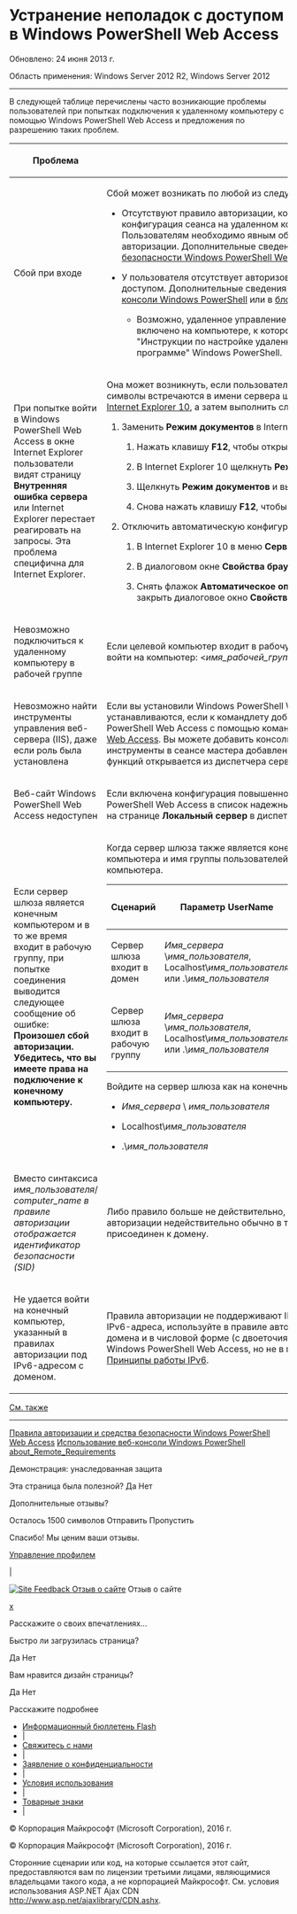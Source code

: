 #  Устранение неполадок с доступом в Windows PowerShell Web Access

Обновлено: 24 июня 2013 г.

Область применения: Windows Server 2012 R2, Windows Server 2012

<a href="" id="BKMK_trouble"></a>

------------------------------------------------------------------------

В следующей таблице перечислены часто возникающие проблемы пользователей при попытках подключения к удаленному компьютеру с помощью Windows PowerShell Web Access и предложения по разрешению таких проблем.

<table>
<colgroup>
<col width="50%" />
<col width="50%" />
</colgroup>
<thead>
<tr class="header">
<th><p>Проблема</p></th>
<th><p>Возможная причина и решение</p></th>
</tr>
</thead>
<tbody>
<tr class="odd">
<td><p>Сбой при входе</p></td>
<td><p>Сбой может возникать по любой из следующих причин.</p>
<ul>
<li><p>Отсутствуют правило авторизации, которое позволяет пользователю получить доступ к компьютеру, или конкретная конфигурация сеанса на удаленном компьютере. Безопасность Windows PowerShell Web Access является ограничивающей. Пользователям необходимо явным образом предоставлять доступ к удаленным компьютерам с помощью правил авторизации. Дополнительные сведения о создании правил авторизации см. в разделе <a href="https://technet.microsoft.com/en-us/library/dn282394(v=ws.11).aspx">Правила авторизации и средства безопасности Windows PowerShell Web Access</a> данного руководства.</p></li>
<li><p>У пользователя отсутствует авторизованный доступ к целевому компьютеру. Это определяется списками управления доступом. Дополнительные сведения см. в разделе "Вход в Windows PowerShell Web Access" в статье <a href="https://technet.microsoft.com/en-us/library/hh831417(v=ws.11).aspx">Использование веб-консоли Windows PowerShell</a> или в <a href="https://msdn.microsoft.com/library/windows/desktop/ee706585.aspx">блоге группы разработчиков для Windows PowerShell.</a>.</p>
<ul>
<li><p>Возможно, удаленное управление Windows PowerShell не включено на целевом компьютере. Убедитесь, что оно включено на компьютере, к которому пытается подключиться пользователь. Дополнительные сведения см. в разделе "Инструкции по настройке удаленных операций" в описании <a href="https://technet.microsoft.com/library/dd315349.aspx">about_Remote_Requirements</a> в разделах справки "О программе" Windows PowerShell.</p></li>
</ul></li>
</ul></td>
</tr>
<tr class="even">
<td><p>При попытке войти в Windows PowerShell Web Access в окне Internet Explorer пользователи видят страницу <strong>Внутренняя ошибка сервера</strong> или Internet Explorer перестает реагировать на запросы. Эта проблема специфична для Internet Explorer.</p></td>
<td><p>Она может возникнуть, если пользователь вошел в систему с именем домена, содержащим китайские символы, или если такие символы встречаются в имени сервера шлюза. Чтобы обойти эту проблему, пользователю нужно <a href="http://ie.microsoft.com/testdrive/info/downloads/Default.html">установить и запустить Internet Explorer 10</a>, а затем выполнить следующие действия.</p>
<ol>
<li><p>Заменить <strong>Режим документов</strong> в Internet Explorer на <strong>Стандарты IE10.</strong>.</p>
<ol>
<li><p>Нажать клавишу <strong>F12</strong>, чтобы открыть консоль "Средства разработчика".</p></li>
<li><p>В Internet Explorer 10 щелкнуть <strong>Режим браузера</strong> и выбрать <strong>Internet Explorer 10.</strong>.</p></li>
<li><p>Щелкнуть <strong>Режим документов</strong> и выбрать <strong>Стандарты IE10.</strong>.</p></li>
<li><p>Снова нажать клавишу <strong>F12</strong>, чтобы закрыть консоль "Средства разработчика".</p></li>
</ol></li>
<li><p>Отключить автоматическую конфигурацию прокси.</p>
<ol>
<li><p>В Internet Explorer 10 в меню <strong>Сервис</strong> выбрать <strong> Свойства браузера.</strong>.</p></li>
<li><p>В диалоговом окне <strong>Свойства браузера</strong> на вкладке <strong>Подключения</strong> выбрать <strong> Настройка сети.</strong>.</p></li>
<li><p>Снять флажок <strong>Автоматическое определение параметров</strong>. Нажать кнопку <strong>ОК</strong>, а затем нажать кнопку <strong>ОК</strong> еще раз, чтобы закрыть диалоговое окно <strong>Свойства браузера</strong>.</p></li>
</ol></li>
</ol></td>
</tr>
<tr class="odd">
<td><p>Невозможно подключиться к удаленному компьютеру в рабочей группе</p></td>
<td><p>Если целевой компьютер входит в рабочую группу, используйте следующий синтаксис, чтобы указать имя пользователя и войти на компьютер: &lt;<em>имя_рабочей_группы</em>&gt;\&lt;<em> имя_пользователя.</em>&gt;</p></td>
</tr>
<tr class="even">
<td><p>Невозможно найти инструменты управления веб-сервера (IIS), даже если роль была установлена</p></td>
<td><p>Если вы установили Windows PowerShell Web Access с помощью командлета <span class="code">Install-WindowsFeature</span>, средства управления не устанавливаются, если к командлету добавлен параметр <span class="code">IncludeManagementTools</span>. Например, см. раздел "Установка Windows PowerShell Web Access с помощью командлетов Windows PowerShell" в статье <a href="https://technet.microsoft.com/en-us/library/hh831611(v=ws.11).aspx">Установка и использование Windows PowerShell Web Access</a>. Вы можете добавить консоль диспетчера служб IIS и другие нужные инструменты управления IIS, выбрав инструменты в сеансе мастера добавления ролей и функций, который нацелен на сервер шлюза. Мастер добавления ролей и функций открывается из диспетчера сервера.</p></td>
</tr>
<tr class="odd">
<td><p>Веб-сайт Windows PowerShell Web Access недоступен</p></td>
<td><p>Если включена конфигурация повышенной безопасности в Internet Explorer (IE ESC), можно добавить веб-сайт Windows PowerShell Web Access в список надежных сайтов или отключить IE ESC. Отключить IE ESC можно с помощью плитки <strong>Свойства</strong> на странице <strong>Локальный сервер</strong> в диспетчере серверов.</p></td>
</tr>
<tr class="even">
<td><p>Если сервер шлюза является конечным компьютером и в то же время входит в рабочую группу, при попытке соединения выводится следующее сообщение об ошибке: <strong> Произошел сбой авторизации. Убедитесь, что вы имеете права на подключение к конечному компьютеру.</strong></p></td>
<td><p>Когда сервер шлюза также является конечным сервером и входит в рабочую группу, укажите имя пользователя, имя компьютера и имя группы пользователей, как показано в следующей таблице. Не используйте точку (.) в качестве имени компьютера.</p>
<div>
<table>
<colgroup>
<col width="20%" />
<col width="20%" />
<col width="20%" />
<col width="20%" />
<col width="20%" />
</colgroup>
<thead>
<tr class="header">
<th><p>Сценарий</p></th>
<th><p>Параметр UserName</p></th>
<th><p>Параметр UserGroup</p></th>
<th><p>Параметр ComputerName</p></th>
<th><p>Параметр ComputerGroup</p></th>
</tr>
</thead>
<tbody>
<tr class="odd">
<td><p>Сервер шлюза входит в домен</p></td>
<td><p><em>Имя_сервера </em>\<em>имя_пользователя</em>, Localhost\<em>имя_пользователя</em> или .\<em>имя_пользователя</em></p></td>
<td><p><em>Имя_сервера </em>\<em>группа_пользователей</em>, Localhost\<em>группа_пользователей</em> или .\<em>группа_пользователей</em></p></td>
<td><p>Полное имя сервера шлюза или Localhost</p></td>
<td><p><em>Имя_сервера </em>\<em>группа_компьютеров</em>, Localhost\<em>группа_компьютеров</em> или .\<em>группа_компьютеров</em></p></td>
</tr>
<tr class="even">
<td><p>Сервер шлюза входит в рабочую группу</p></td>
<td><p><em>Имя_сервера </em>\<em>имя_пользователя</em>, Localhost\<em>имя_пользователя</em> или .\<em>имя_пользователя</em></p></td>
<td><p><em>Имя_сервера </em>\<em>группа_пользователей</em>, Localhost\<em>группа_пользователей</em> или .\<em>группа_пользователей</em></p></td>
<td><p>Имя сервера</p></td>
<td><p><em>Имя_сервера </em>\<em>группа_компьютеров</em>, Localhost\<em>группа_компьютеров</em> или .\<em>группа_компьютеров</em></p></td>
</tr>
</tbody>
</table>
</div>
<p>Войдите на сервер шлюза как на конечный компьютер, используя учетные данные в одном из следующих форматов.</p>
<ul>
<li><p><em>Имя_сервера </em>\<em> имя_пользователя</em></p></li>
<li><p>Localhost\<em>имя_пользователя</em></p></li>
<li><p>.\<em>имя_пользователя</em></p></li>
</ul></td>
</tr>
<tr class="odd">
<td><p>Вместо синтаксиса <em>имя_пользователя</em>/<em> computer_name в правиле авторизации отображается идентификатор безопасности (SID)</em> </p></td>
<td><p>Либо правило больше не действительно, либо произошла ошибка запроса к доменным службам Active Directory. Правило авторизации недействительно обычно в том случае, если сервер шлюза когда-то входил в рабочую группу, но позднее был присоединен к домену.</p></td>
</tr>
<tr class="even">
<td><p>Не удается войти на конечный компьютер, указанный в правилах авторизации под IPv6-адресом с доменом.</p></td>
<td><p>Правила авторизации не поддерживают IPv6-адреса в форме имени домена. Чтобы указать конечный компьютер с помощью IPv6-адреса, используйте в правиле авторизации исходный IPv6-адрес (содержащий двоеточия). IPv6-адреса в форме имени домена и в числовой форме (с двоеточиями) поддерживаются в качестве имени конечного компьютера на странице входа в Windows PowerShell Web Access, но не в правилах авторизации. Дополнительные сведения об IPv6-адресах см. в статье <a href="https://technet.microsoft.com/library/cc781672.aspx"> Принципы работы IPv6</a>.</p></td>
</tr>
</tbody>
</table>

<a href="javascript:void(0)" class="LW_CollapsibleArea_TitleAhref" title="Collapse"><span class="cl_CollapsibleArea_expanding LW_CollapsibleArea_Img"></span><span class="LW_CollapsibleArea_Title">См. также</span></a>
<a href="/en-us/library/dn282395(v=ws.11).aspx#Anchor_1" class="LW_CollapsibleArea_Anchor_Img" title="Right-click to copy and share the link for this section"></a>

------------------------------------------------------------------------

[Правила авторизации и средства безопасности Windows PowerShell Web Access](https://technet.microsoft.com/en-us/library/dn282394(v=ws.11).aspx)
[Использование веб-консоли Windows PowerShell](https://technet.microsoft.com/en-us/library/hh831417(v=ws.11).aspx)
[about\_Remote\_Requirements](https://technet.microsoft.com/library/dd315349.aspx)

<span>Демонстрация: </span> унаследованная защита

<span class="stdr-votetitle">Эта страница была полезной?</span>
Да
Нет

Дополнительные отзывы?

<span class="stdr-count"><span class="stdr-charcnt">Осталось 1500 </span> символов</span>
Отправить
Пропустить

<span class="stdr-thankyou">Спасибо! </span> <span class="stdr-appreciate"> Мы ценим ваши отзывы.</span>

[Управление профилем](https://social.technet.microsoft.com/profile)

|

<a href="javascript:void(0)" id="SiteFeedbackLinkOpener"><span id="FeedbackButton" class="FeedbackButton clip20x21"> <img src="https://i-technet.sec.s-msft.com/Areas/Epx/Content/Images/ImageSprite.png?v=635975720914499532" alt="Site Feedback" id="feedBackImg" class="cl_footer_feedback_icon" /> </span> Отзыв о сайте</a>
Отзыв о сайте

<a href="javascript:void(0)" id="SiteFeedbackLinkCloser">x</a>

Расскажите о своих впечатлениях...

Быстро ли загрузилась страница?

<span> Да <span> </span></span> <span> Нет<span> </span></span>

Вам нравится дизайн страницы?

<span> Да <span> </span></span> <span> Нет<span> </span></span>

Расскажите подробнее

-   [Информационный бюллетень Flash](https://technet.microsoft.com/cc543196.aspx)
-   |
-   [Свяжитесь с нами](https://technet.microsoft.com/cc512759.aspx)
-   |
-   [Заявление о конфиденциальности](https://privacy.microsoft.com/privacystatement)
-   |
-   [Условия использования](https://technet.microsoft.com/cc300389.aspx)
-   |
-   [Товарные знаки](https://www.microsoft.com/en-us/legal/intellectualproperty/Trademarks/)
-   |

© Корпорация Майкрософт (Microsoft Corporation), 2016 г.

© Корпорация Майкрософт (Microsoft Corporation), 2016 г.

Сторонние сценарии или код, на которые ссылается этот сайт, предоставляются вам по лицензии третьими лицами, являющимися владельцами такого кода, а не корпорацией Майкрософт. См. условия использования ASP.NET Ajax CDN http://www.asp.net/ajaxlibrary/CDN.ashx.
<img src="https://m.webtrends.com/dcsjwb9vb00000c932fd0rjc7_5p3t/njs.gif?dcsuri=/nojavascript&amp;WT.js=No" alt="DCSIMG" id="Img1" width="1" height="1" />


<!--HONumber=May16_HO2-->



